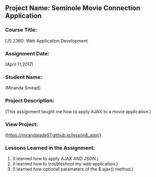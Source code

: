 ## Project Name:  Seminole Movie Connection Application

### Course Title:
LIS 2360:  Web Application Development

### Assignment Date:  
(April 11,2017)

### Student Name:  
(Miranda Smead)

### Project Description:
(This assignment taught me how to apply AJAX to a movie application.)

### View Project:
(https://mirandajade97.github.io/lesson8_ajax/)

### Lessons Learned in the Assignment:
1. (I learned how to apply AJAX AND JSON.)
2. (I learned how to troubleshoot my web application.)
3. (I learned how optional parameters of the $.ajax() method.)
